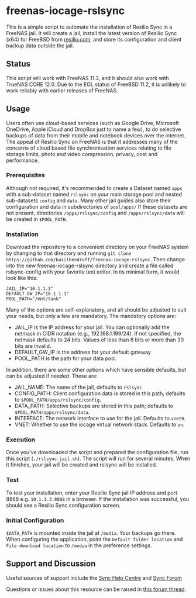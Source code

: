 # freenas-iocage-rslsync
This is a simple script to automate the installation of Resilio Sync in a FreeNAS jail. It will create a jail, install the latest version of Resilio Sync (x64) for FreeBSD from [resilio.com](https://www.resilio.com/individuals/), and store its configuration and client backup data outside the jail.  

## Status
This script will work with FreeNAS 11.3, and it should also work with TrueNAS CORE 12.0. Due to the EOL status of FreeBSD 11.2, it is unlikely to work reliably with earlier releases of FreeNAS.

## Usage
Users often use cloud-based services (such as Google Drive, Microsoft OneDrive, Apple iCloud and DropBox just to name a few), to do selective backups of data from their mobile and notebook devices over the internet. The appeal of Resilio Sync on FreeNAS is that it addresses many of the concerns of cloud based file synchronisation services relating to file storage limits, photo and video compression, privacy, cost and performance.

### Prerequisites

Although not required, it's recommended to create a Dataset named `apps` with a sub-dataset named `rslsync` on your main storage pool and nested sub-datasets `config` and `data`.  Many other jail guides also store their configuration and data in subdirectories of `pool/apps/` If these datasets are not present, directories `/apps/rslsync/config` and `/apps/rslsync/data` will be created in `$POOL_PATH`.

### Installation

Download the repository to a convenient directory on your FreeNAS system by changing to that directory and running `git clone https://github.com/basilhendroff/freenas-iocage-rslsync`. Then change into the new freenas-iocage-rslsync directory and create a file called rslsync-config with your favorite text editor. In its minimal form, it would look like this:

```
JAIL_IP="10.1.1.3"
DEFAULT_GW_IP="10.1.1.1"
POOL_PATH="/mnt/tank"
```

Many of the options are self-explanatory, and all should be adjusted to suit your needs, but only a few are mandatory. The mandatory options are:

- JAIL_IP is the IP address for your jail. You can optionally add the netmask in CIDR notation (e.g., 192.168.1.199/24). If not specified, the netmask defaults to 24 bits. Values of less than 8 bits or more than 30 bits are invalid.
- DEFAULT_GW_IP is the address for your default gateway
- POOL_PATH is the path for your data pool.

In addition, there are some other options which have sensible defaults, but can be adjusted if needed. These are:

- JAIL_NAME: The name of the jail, defaults to `rslsync`
- CONFIG_PATH: Client configuration data is stored in this path; defaults to `$POOL_PATH/apps/rslsync/config`.
- DATA_PATH: Selective backups are stored in this path; defaults to `$POOL_PATH/apps/rslsync/data`.
- INTERFACE: The network interface to use for the jail. Defaults to `vnet0`.
- VNET: Whether to use the iocage virtual network stack. Defaults to `on`.

### Execution

Once you've downloaded the script and prepared the configuration file, run this script (`./rslsync-jail.sh`). The script will run for several minutes. When it finishes, your jail will be created and rslsync will be installed.

### Test

To test your installation, enter your Resilio Sync jail IP address and port 8888 e.g. `10.1.1.3:8888` in a browser. If the installation was successful, you should see a Resilio Sync configuration screen.

### Initial Configuration

`$DATA_PATH` is mounted inside the jail at `/media`. Your backups go there. When configuring the application, point the `Default folder location` and `File download location` to `/media` in the preference settings.

## Support and Discussion

Useful sources of support include the [Sync Help Centre](https://help.resilio.com/hc/en-us/categories/200140177-Get-started-with-Sync) and [Sync Forum](https://forum.resilio.com/)

Questions or issues about this resource can be raised in [this forum thread](https://www.ixsystems.com/community/threads/scripted-resilio-sync-installation.86766/).  


